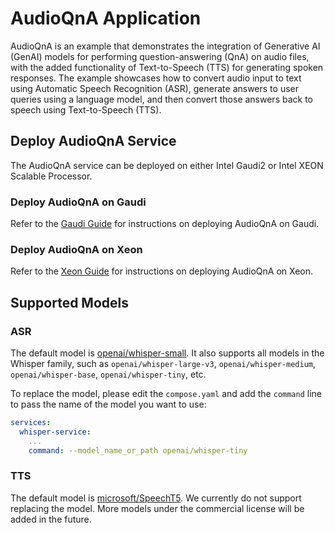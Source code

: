 # AudioQnA Application

AudioQnA is an example that demonstrates the integration of Generative AI (GenAI) models for performing question-answering (QnA) on audio files, with the added functionality of Text-to-Speech (TTS) for generating spoken responses. The example showcases how to convert audio input to text using Automatic Speech Recognition (ASR), generate answers to user queries using a language model, and then convert those answers back to speech using Text-to-Speech (TTS).

## Deploy AudioQnA Service

The AudioQnA service can be deployed on either Intel Gaudi2 or Intel XEON Scalable Processor.

### Deploy AudioQnA on Gaudi

Refer to the [Gaudi Guide](./docker/gaudi/README.md) for instructions on deploying AudioQnA on Gaudi.

### Deploy AudioQnA on Xeon

Refer to the [Xeon Guide](./docker/xeon/README.md) for instructions on deploying AudioQnA on Xeon.

## Supported Models

### ASR

The default model is [openai/whisper-small](https://huggingface.co/openai/whisper-small). It also supports all models in the Whisper family, such as `openai/whisper-large-v3`, `openai/whisper-medium`, `openai/whisper-base`, `openai/whisper-tiny`, etc.

To replace the model, please edit the `compose.yaml` and add the `command` line to pass the name of the model you want to use:

```yml
services:
  whisper-service:
    ...
    command: --model_name_or_path openai/whisper-tiny
```

### TTS

The default model is [microsoft/SpeechT5](https://huggingface.co/microsoft/speecht5_tts). We currently do not support replacing the model. More models under the commercial license will be added in the future.
